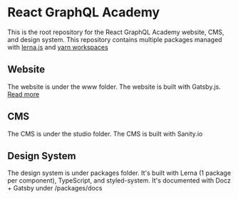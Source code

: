 # React GraphQL Academy

This is the root repository for the React GraphQL Academy website, CMS, and design system. This repository contains multiple packages managed with [lerna.js](https://lerna.js.org/) and [yarn workspaces](https://classic.yarnpkg.com/en/docs/workspaces/)

## Website

The website is under the www folder. The website is built with Gatsby.js. [Read more](/www)

## CMS

The CMS is under the studio folder. The CMS is built with Sanity.io

## Design System

The design system is under packages folder. It's built with Lerna (1 package per component), TypeScript, and styled-system. It's documented with Docz + Gatsby under /packages/docs
